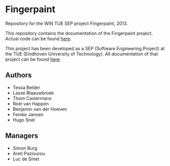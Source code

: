 Fingerpaint
===========

Repository for the WIN TUE SEP project Fingerpaint, 2013.

This repository contains the documentation of the Fingerpaint project. Actual code can be found [here][1].

This project has been developed as a SEP (Software Engineering Project) at the TUE (Eindhoven University of Technology). All documentation of that project can be found [here][2].

[1]: https://github.com/Fingerpaint/project-code "Actual code of the project."
[2]: https://github.com/Fingerpaint/sep-docs     "Documentation of the Fingerpaint SEP."

Authors
-------

-  Tessa Belder
-  Lasse Blaauwbroek
-  Thom Castermans
-  Roel van Happen
-  Benjamin van der Hoeven
-  Femke Jansen
-  Hugo Snel

Managers
--------

-  Simon Burg
-  Areti Paziourou 
-  Luc de Smet
